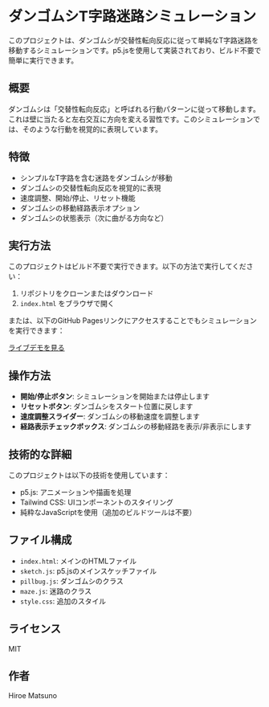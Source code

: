 # ダンゴムシT字路迷路シミュレーション

このプロジェクトは、ダンゴムシが交替性転向反応に従って単純なT字路迷路を移動するシミュレーションです。p5.jsを使用して実装されており、ビルド不要で簡単に実行できます。

## 概要

ダンゴムシは「交替性転向反応」と呼ばれる行動パターンに従って移動します。これは壁に当たると左右交互に方向を変える習性です。このシミュレーションでは、そのような行動を視覚的に表現しています。

## 特徴

- シンプルなT字路を含む迷路をダンゴムシが移動
- ダンゴムシの交替性転向反応を視覚的に表現
- 速度調整、開始/停止、リセット機能
- ダンゴムシの移動経路表示オプション
- ダンゴムシの状態表示（次に曲がる方向など）

## 実行方法

このプロジェクトはビルド不要で実行できます。以下の方法で実行してください：

1. リポジトリをクローンまたはダウンロード
2. `index.html` をブラウザで開く

または、以下のGitHub Pagesリンクにアクセスすることでもシミュレーションを実行できます：

[ライブデモを見る](https://hiroe28.github.io/003_pillbug_alternate/)

## 操作方法

- **開始/停止ボタン**: シミュレーションを開始または停止します
- **リセットボタン**: ダンゴムシをスタート位置に戻します
- **速度調整スライダー**: ダンゴムシの移動速度を調整します
- **経路表示チェックボックス**: ダンゴムシの移動経路を表示/非表示にします

## 技術的な詳細

このプロジェクトは以下の技術を使用しています：

- p5.js: アニメーションや描画を処理
- Tailwind CSS: UIコンポーネントのスタイリング
- 純粋なJavaScriptを使用（追加のビルドツールは不要）

## ファイル構成

- `index.html`: メインのHTMLファイル
- `sketch.js`: p5.jsのメインスケッチファイル
- `pillbug.js`: ダンゴムシのクラス
- `maze.js`: 迷路のクラス
- `style.css`: 追加のスタイル

## ライセンス

MIT

## 作者

Hiroe Matsuno
